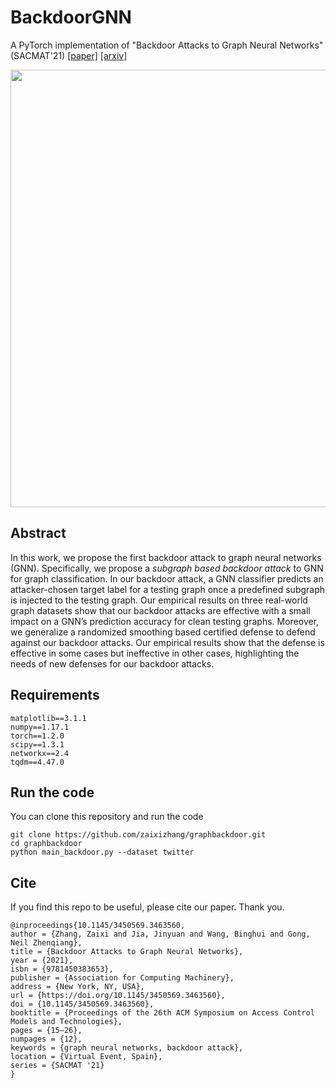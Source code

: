 # BackdoorGNN
A PyTorch implementation of "Backdoor Attacks to Graph Neural Networks" (SACMAT'21) [[paper]](https://dl.acm.org/doi/pdf/10.1145/3450569.3463560) [[arxiv]](https://arxiv.org/abs/2006.11165)

<div align=center><img src="https://github.com/zaixizhang/graphbackdoor/graphbackdoor.png" width="700"/></div>

## Abstract   
In this work, we propose the first backdoor attack to graph neural
networks (GNN). Specifically, we propose a *subgraph based backdoor
attack* to GNN for graph classification. In our backdoor attack, a
GNN classifier predicts an attacker-chosen target label for a testing
graph once a predefined subgraph is injected to the testing graph.
Our empirical results on three real-world graph datasets show
that our backdoor attacks are effective with a small impact on
a GNN’s prediction accuracy for clean testing graphs. Moreover,
we generalize a randomized smoothing based certified defense to
defend against our backdoor attacks. Our empirical results show
that the defense is effective in some cases but ineffective in other
cases, highlighting the needs of new defenses for our backdoor
attacks.

## Requirements

```
matplotlib==3.1.1
numpy==1.17.1
torch==1.2.0
scipy==1.3.1
networkx==2.4
tqdm==4.47.0
```
## Run the code  
You can clone this repository and run the code

```
git clone https://github.com/zaixizhang/graphbackdoor.git
cd graphbackdoor
python main_backdoor.py --dataset twitter 
```

## Cite

If you find this repo to be useful, please cite our paper. Thank you.

```
@inproceedings{10.1145/3450569.3463560,
author = {Zhang, Zaixi and Jia, Jinyuan and Wang, Binghui and Gong, Neil Zhenqiang},
title = {Backdoor Attacks to Graph Neural Networks},
year = {2021},
isbn = {9781450383653},
publisher = {Association for Computing Machinery},
address = {New York, NY, USA},
url = {https://doi.org/10.1145/3450569.3463560},
doi = {10.1145/3450569.3463560},
booktitle = {Proceedings of the 26th ACM Symposium on Access Control Models and Technologies},
pages = {15–26},
numpages = {12},
keywords = {graph neural networks, backdoor attack},
location = {Virtual Event, Spain},
series = {SACMAT '21}
}
```
